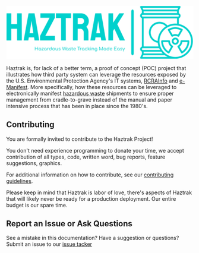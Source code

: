 ![haztrak logo](assets/images/haztrak-low-resolution-logo-teal-on-transparent-background.svg)

Haztrak is, for lack of a better term, a proof of concept (POC) project that
illustrates how third party system can leverage the resources exposed by the
U.S. Environmental Protection Agency's IT systems, [RCRAInfo](https://rcrainfo.epa.gov)
and [e-Manifest](https://github.com/USEPA/e-manifest). More specifically, how
these resources can be leveraged to electronically manifest
[hazardous waste](https://www.epa.gov/hw) shipments to ensure proper management
from cradle-to-grave instead of the manual and paper intensive process that has
been in place since the 1980's.

## Contributing

You are formally invited to contribute to the Haztrak Project!

You don't need experience programming to donate your time,
we accept contribution of all types, code, written word, bug reports, feature suggestions,
graphics.

For additional information on how to contribute, see our
[contributing guidelines](./development/contributing.md).

Please keep in mind that Haztrak is labor of love, there's aspects of Haztrak that will
likely never be ready for a production deployment. Our entire budget is our spare time.

## Report an Issue or Ask Questions

See a mistake in this documentation? Have a suggestion or questions? Submit
an issue to our [issue tacker](https://github.com/USEPA/haztrak/issues/new/choose)
